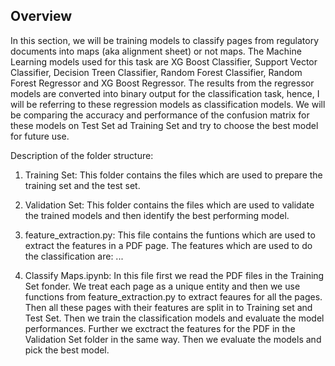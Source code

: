 ## Overview 
In this section, we will be training models to classify pages from regulatory documents into maps (aka alignment sheet) or not maps. The Machine Learning models used for this task are XG Boost Classifier, Support Vector Classifier, Decision Treen Classifier,  Random Forest Classifier, Random Forest Regressor and XG Boost Regressor. The results from the regressor models are converted into binary output for the classification task, hence, I will be referring to these regression models as classification models. We will be comparing the accuracy and performance of the confusion matrix for these models on Test Set ad Training Set and try to choose the best model for future use. 

Description of the folder structure:
1. Training Set: This folder contains the files which are used to prepare the training set and the test set. 

2. Validation Set: This folder contains the files which are used to validate the trained models and then identify the best performing model. 

3. feature_extraction.py: This file contains the funtions which are used to extract the features in a PDF page. The features which are used to do the classification are: ...

4. Classify Maps.ipynb: In this file first we read the PDF files in the Training Set fonder. We treat each page as a unique entity and then we use functions from feature_extraction.py to extract feaures for all the pages. Then all these pages with their features are split in to Training set and Test Set. Then we train the classification models and evaluate the model performances. Further we exctract the features for the PDF in the Validation Set folder in the same way. Then we evaluate the models and pick the best model. 
